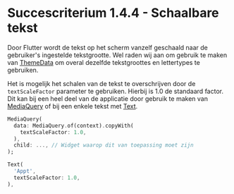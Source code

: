 # Succescriterium 1.4.4 - Schaalbare tekst

Door Flutter wordt de tekst op het scherm vanzelf geschaald naar de gebruiker's ingestelde tekstgrootte. Wel raden wij aan om gebruik te maken van [ThemeData](https://api.flutter.dev/flutter/material/ThemeData-class.html) om overal dezelfde tekstgroottes en lettertypes te gebruiken.

Het is mogelijk het schalen van de tekst te overschrijven door de `textScaleFactor` parameter te gebruiken. Hierbij is 1.0 de standaard factor. Dit kan bij  een heel deel van de applicatie door gebruik te maken van [MediaQuery](https://api.flutter.dev/flutter/widgets/MediaQuery-class.html) of bij een enkele tekst met [Text](https://api.flutter.dev/flutter/widgets/Text-class.html).

```dart
MediaQuery(
  data: MediaQuery.of(context).copyWith(
    textScaleFactor: 1.0,
  ),
  child: ..., // Widget waarop dit van toepassing moet zijn
);
```

```dart
Text(
  'Appt', 
  textScaleFactor: 1.0,
),
```
